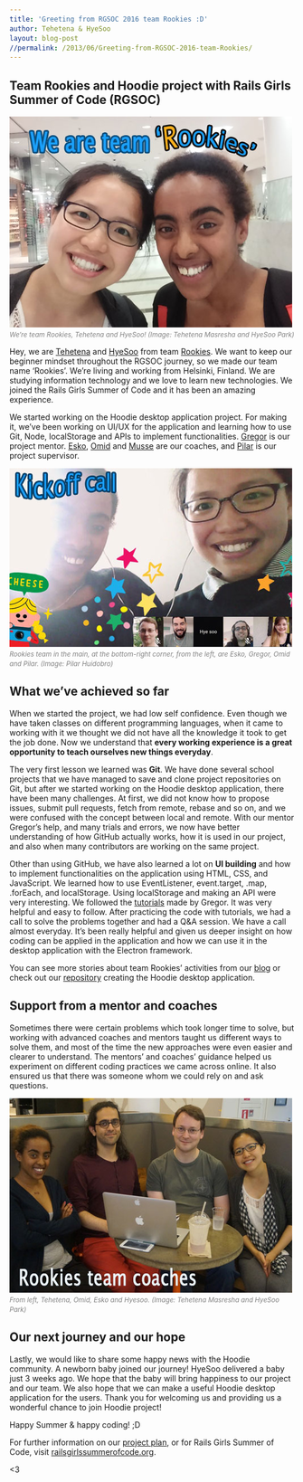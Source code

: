 ```yaml
---
title: 'Greeting from RGSOC 2016 team Rookies :D'
author: Tehetena & HyeSoo
layout: blog-post
//permalink: /2013/06/Greeting-from-RGSOC-2016-team-Rookies/
---
```


## Team Rookies and Hoodie project with Rails Girls Summer of Code (RGSOC)
![Team Rookies, Tehetena and Hyesoo](/blog/images/201608/team-Rookies.jpg)
<font color="grey"><small><i>We’re team Rookies, Tehetena and HyeSoo! (Image: Tehetena Masresha and HyeSoo Park)</i></small></font>

Hey, we are [Tehetena](https://github.com/titay2) and [HyeSoo](https://github.com/flyjwayur) from team [Rookies](https://twitter.com/hoodierookies). We want to keep our beginner mindset throughout the RGSOC journey, so we made our team name ‘Rookies’. We’re living and working from Helsinki, Finland. We are studying information technology and we love to learn new technologies. We joined the Rails Girls Summer of Code and it has been an amazing experience. 

We started working on the Hoodie desktop application project. For making it, we’ve been working on UI/UX for the application and learning how to use Git, Node, localStorage and APIs to implement functionalities. 
[Gregor](https://twitter.com/gr2m) is our project mentor. [Esko](https://twitter.com/orfjackal), [Omid](https://twitter.com/omidfi) and [Musse](https://github.com/mussebekabil) are our coaches, and [Pilar](https://twitter.com/Althaire) is our project supervisor. 

![Kick-off meeting with mentor, coaches](/blog/images/201608/team-Rookies-kickoffcall.jpg)
<font color="grey"><small><i>Rookies team in the main, at the bottom-right corner, from the left, are Esko, Gregor, Omid and Pilar. (Image: Pilar Huidobro)</i></small></font>

## What we’ve achieved so far
When we started the project, we had low self confidence. Even though we have taken classes on different programming languages, when it came to working with it we thought we did not have all the knowledge it took to get the job done. Now we understand that __every working experience is a great opportunity to teach ourselves new things everyday__.

The very first lesson we learned was __Git__. We have done several school projects that we have managed to save and clone project repositories on Git, but after we started working on the Hoodie desktop application, there have been many challenges. At first, we did not know how to propose issues, submit pull requests, fetch from remote, rebase and so on, and we were confused with the concept between local and remote. With our mentor Gregor’s help, and many trials and errors, we now have better understanding of how GitHub actually works, how it is used in our project, and also when many contributors are working on the same project.

Other than using GitHub, we have also learned a lot on __UI building__ and how to implement functionalities on the application using HTML, CSS, and JavaScript. We learned how to use EventListener, event.target, .map, .forEach, and localStorage. Using localStorage and making an API were very interesting. We followed the [tutorials](https://github.com/gr2m/localstorage-tutorial/) made by Gregor. It was very helpful and easy to follow. After practicing the code with tutorials, we had a call to solve the problems together and had a Q&A session. We have a call almost everyday. It’s been really helpful and given us deeper insight on how coding can be applied in the application and how we can use it in the desktop application with the Electron framework.

You can see more stories about team Rookies’ activities from our [blog](https://rookies-2016rgsoc.rhcloud.com/) or check out our [repository](https://github.com/Rookies-RGSOC2016/hoodie-electron-app) creating the Hoodie desktop application.

## Support from a mentor and coaches
Sometimes there were certain problems which took longer time to solve, but working with advanced coaches and mentors taught us different ways to solve them, and most of the time the new approaches were even easier and clearer to understand. The mentors’ and coaches’ guidance helped us experiment on different coding practices we came across online. It also ensured us that there was someone whom we could rely on and ask questions.

![First meeting with Coaches in Helsinki, Finland](/blog/images/201608/team-Rookies-coaches.jpg)
<font color="grey"><small><i>From left, Tehetena, Omid, Esko and Hyesoo. (Image: Tehetena Masresha and HyeSoo Park)</i></small></font>

## Our next journey and our hope
Lastly, we would like to share some happy news with the Hoodie community. A newborn baby joined our journey! HyeSoo delivered a baby just 3 weeks ago. We hope that the baby will bring happiness to our project and our team. We also hope that we can make a useful Hoodie desktop application for the users. Thank you for welcoming us and providing us a wonderful chance to join Hoodie project!

Happy Summer & happy coding! ;D

For further information on our [project plan](https://github.com/Rookies-RGSOC2016/Project_Plan), or for Rails Girls Summer of Code, visit [railsgirlssummerofcode.org](http://railsgirlssummerofcode.org/).

<3
